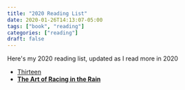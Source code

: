 ```yaml
---
title: "2020 Reading List"
date: 2020-01-26T14:13:07-05:00
tags: ["book", "reading"]
categories: ["reading"]
draft: false
---
```


Here's my 2020 reading list, updated as I read more in 2020

* [Thirteen](https://amzn.com/1409170675)
* [**The Art of Racing in the Rain**](https://amzn.com/006236491X)